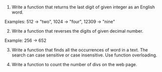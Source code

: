 01. Write a function that returns the last digit of given integer as an English word. 

 Examples: 512 -> "two", 1024 -> "four", 12309 -> "nine"
 
02. Write a function that reverses the digits of given decimal number. 

 Example: 256 -> 652

03. Write a function that finds all the occurrences of word in a text. The search can case sensitive or case insensitive. Use function overloading.

04. Write a function to count the number of divs on the web page.
